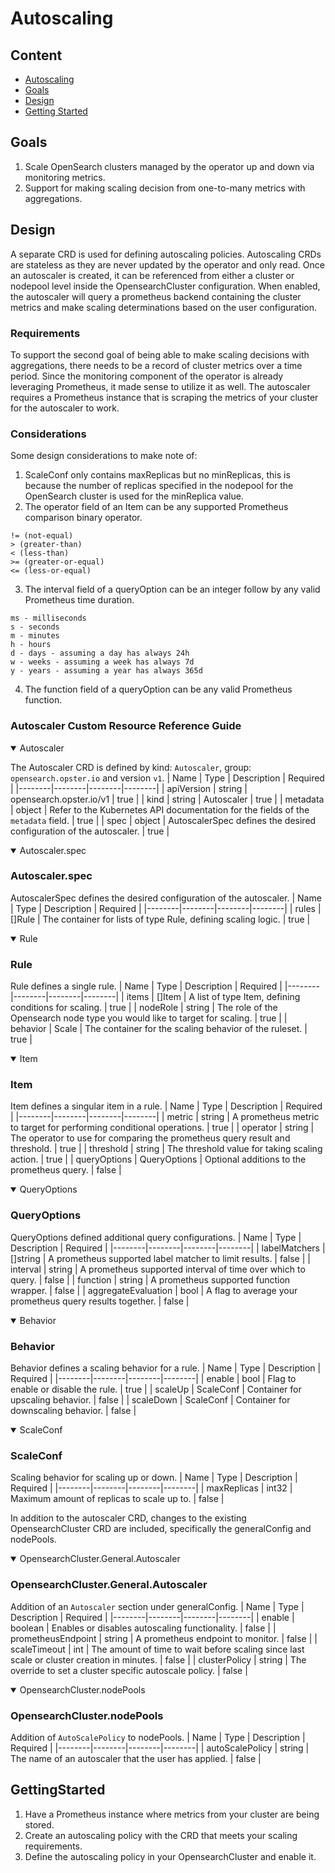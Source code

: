 # Autoscaling

## Content
- [Autoscaling](#autoscaling)
- [Goals](#goals)
- [Design](#design)
- [Getting Started](#gettingstarted)

## Goals
1. Scale OpenSearch clusters managed by the operator up and down via monitoring metrics.
2. Support for making scaling decision from one-to-many metrics with aggregations.

## Design
A separate CRD is used for defining autoscaling policies. Autoscaling CRDs are stateless as they are never updated by the operator and only read. Once an autoscaler is created, it can be referenced from either a cluster or nodepool level inside the OpensearchCluster configuration. When enabled, the autoscaler will query a prometheus backend containing the cluster metrics and make scaling determinations based on the user configuration. 

### Requirements
To support the second goal of being able to make scaling decisions with aggregations, there needs to be a record of cluster metrics over a time period. Since the monitoring component of the operator is already leveraging Prometheus, it made sense to utilize it as well. The autoscaler requires a Prometheus instance that is scraping the metrics of your cluster for the autoscaler to work. 

### Considerations
Some design considerations to make note of:
1. ScaleConf only contains maxReplicas but no minReplicas, this is because the number of replicas specified in the nodepool for the OpenSearch cluster is used for the minReplica value.
2. The operator field of an Item can be any supported Prometheus comparison binary operator.
```== (equal)
!= (not-equal)
> (greater-than)
< (less-than)
>= (greater-or-equal)
<= (less-or-equal)
```
3. The interval field of a queryOption can be an integer follow by any valid Prometheus time duration.
```
ms - milliseconds
s - seconds
m - minutes
h - hours
d - days - assuming a day has always 24h
w - weeks - assuming a week has always 7d
y - years - assuming a year has always 365d
```
4. The function field of a queryOption can be any valid Prometheus function.

### Autoscaler Custom Resource Reference Guide
<details open>
  <summary>Autoscaler</summary>

The Autoscaler CRD is defined by kind: `Autoscaler`, group: `opensearch.opster.io` and version `v1`.
| Name | Type | Description | Required |
|--------|--------|--------|--------|
| apiVersion | string | opensearch.opster.io/v1 | true |
| kind | string | Autoscaler | true |
| metadata | object | Refer to the Kubernetes API documentation for the fields of the `metadata` field. | true |
| spec | object | AutoscalerSpec defines the desired configuration of the autoscaler. | true |

</details>
<details open>
  <summary>Autoscaler.spec</summary>

### Autoscaler.spec
AutoscalerSpec defines the desired configuration of the autoscaler.
| Name | Type | Description | Required |
|--------|--------|--------|--------|
| rules | []Rule | The container for lists of type Rule, defining scaling logic. | true |

</details>
<details open>
  <summary>Rule</summary>

### Rule
Rule defines a single rule.
| Name | Type | Description | Required |
|--------|--------|--------|--------|
| items | []Item | A list of type Item, defining conditions for scaling. | true |
| nodeRole | string | The role of the Opensearch node type you would like to target for scaling. | true |
| behavior | Scale | The container for the scaling behavior of the ruleset. | true |

</details>
<details open>
  <summary>Item</summary>

### Item
Item defines a singular item in a rule.
| Name | Type | Description | Required |
|--------|--------|--------|--------|
| metric | string | A prometheus metric to target for performing conditional operations. | true |
| operator | string | The operator to use for comparing the prometheus query result and threshold. | true |
| threshold | string | The threshold value for taking scaling action. | true |
| queryOptions | QueryOptions | Optional additions to the prometheus query. | false |

</details>
<details open>
  <summary>QueryOptions</summary>

### QueryOptions
QueryOptions defined additional query configurations.
| Name | Type | Description | Required |
|--------|--------|--------|--------|
| labelMatchers | []string | A prometheus supported label matcher to limit results. | false |
| interval | string | A prometheus supported interval of time over which to query. | false |
| function | string | A prometheus supported function wrapper. | false |
| aggregateEvaluation | bool | A flag to average your prometheus query results together. | false |

</details>
<details open>
  <summary>Behavior</summary>

### Behavior
Behavior defines a scaling behavior for a rule.
| Name | Type | Description | Required |
|--------|--------|--------|--------|
| enable | bool | Flag to enable or disable the rule. | true |
| scaleUp | ScaleConf | Container for upscaling behavior. | false |
| scaleDown | ScaleConf | Container for downscaling behavior. | false |

</details>
<details open>
  <summary>ScaleConf</summary>

### ScaleConf
Scaling behavior for scaling up or down.
| Name | Type | Description | Required |
|--------|--------|--------|--------|
| maxReplicas | int32 | Maximum amount of replicas to scale up to. | false |

</details>


In addition to the autoscaler CRD, changes to the existing OpensearchCluster CRD are included, specifically the generalConfig and nodePools.

<details open>
  <summary>OpensearchCluster.General.Autoscaler</summary>

### OpensearchCluster.General.Autoscaler
Addition of an `Autoscaler` section under generalConfig.
| Name | Type | Description | Required |
|--------|--------|--------|--------|
| enable | boolean | Enables or disables autoscaling functionality. | false |
| prometheusEndpoint | string | A prometheus endpoint to monitor. | false |
| scaleTimeout | int | The amount of time to wait before scaling since last scale or cluster creation in minutes. | false |
| clusterPolicy | string | The override to set a cluster specific autoscale policy. | false |

</details>
<details open>
  <summary>OpensearchCluster.nodePools</summary>

### OpensearchCluster.nodePools
Addition of `AutoScalePolicy` to nodePools.
| Name | Type | Description | Required |
|--------|--------|--------|--------|
| autoScalePolicy | string | The name of an autoscaler that the user has applied. | false |

</details>


## GettingStarted
1. Have a Prometheus instance where metrics from your cluster are being stored.
2. Create an autoscaling policy with the CRD that meets your scaling requirements.
3. Define the autoscaling policy in your OpensearchCluster and enable it.